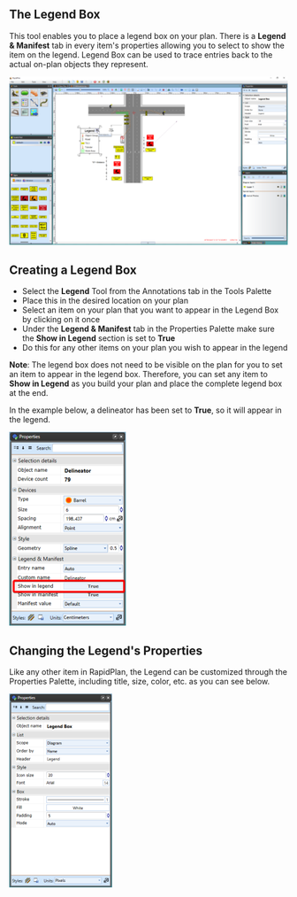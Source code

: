 ## The Legend Box 

This tool enables you to place a legend box on your plan. There is a **Legend & Manifest** tab in every item's properties allowing you to select to show the item on the legend. Legend Box can be used to trace entries back to the actual on-plan objects they represent.

![Legend_box](./assets/Legend_box.png)

## Creating a Legend Box

 - Select the **Legend** Tool from the Annotations tab in the Tools Palette
 - Place this in the desired location on your plan
 - Select an item on your plan that you want to appear in the Legend Box by clicking on it once
 - Under the **Legend & Manifest** tab in the Properties Palette make sure the **Show in Legend** section is set to **True**
 - Do this for any other items on your plan you wish to appear in the legend

**Note**: The legend box does not need to be visible on the plan for you to set an item to appear in the legend box. Therefore, you can set any item to **Show in Legend** as you build your plan and place the complete legend box at the end.

In the example below, a delineator has been set to **True**, so it will appear in the legend.

![Setting_a_Delineator_to_Appear_in_the_Legend](./assets/Setting_a_Delineator_to_Appear_in_the_Legend.png)

## Changing the Legend's Properties 

Like any other item in RapidPlan, the Legend can be customized through the Properties Palette, including title, size, color, etc. as you can see below.

![Legend_Box_Properties](./assets/Legend_Box_Properties.png)
